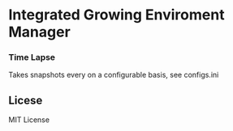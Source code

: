 # Integrated Growing Enviroment Manager

### Time Lapse
Takes snapshots every on a configurable basis, see configs.ini

## Licese
MIT License

